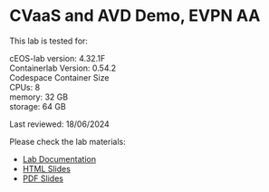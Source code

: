 # CVaaS and AVD Demo, EVPN AA

This lab is tested for:  

  cEOS-lab version: 4.32.1F  
  Containerlab Version: 0.54.2  
  Codespace Container Size  
    CPUs: 8  
    memory: 32 GB  
    storage: 64 GB  

Last reviewed: 18/06/2024  

Please check the lab materials:

- [Lab Documentation](https://{{gh.org_name}}.github.io/{{gh.repo_name}}/cvaas-cvaas-and-avd-demo--evpn-aa/cvaas-cvaas-and-avd-demo--evpn-aa/)
- [HTML Slides](https://{{gh.org_name}}.github.io/{{gh.repo_name}}/slides/cvaas-cvaas-and-avd-demo--evpn-aa.html)
- [PDF Slides](https://{{gh.org_name}}.github.io/{{gh.repo_name}}/pdfs/cvaas-cvaas-and-avd-demo--evpn-aa.pdf)
